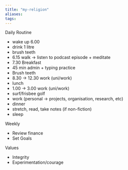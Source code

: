 ```yaml
---
title: "my-religion"
aliases: 
tags: 
---
```


Daily Routine
- wake up 6.00
- drink 1 litre
- brush teeth
- 6.15 walk -> listen to podcast episode + meditate
- 7.30 Breakfast
- 45 min admin + typing practice
- Brush teeth
- 8.30 -> 12.30 work (uni/work)
- lunch
- 1.00 -> 3.00 work (uni/work)
- surf/frisbee golf
- work (personal -> projects, organisation, research, etc)
- dinner
- stretch, read, take notes (if non-fiction)
- sleep

Weekly
- Review finance
- Set Goals

Values
- Integrity
- Experimentation/courage
